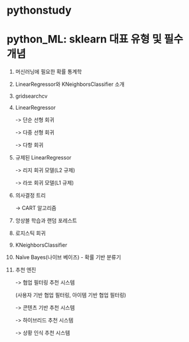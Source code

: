 # pythonstudy
# python_ML: sklearn 대표 유형 및 필수 개념
1. 머신러닝에 필요한 확률 통계학
2. LinearRegressor와 KNeighborsClassifier 소개
3. gridsearchcv
4. LinearRegressor

   -> 단순 선형 회귀

   -> 다중 선형 회귀

   -> 다항 회귀

6. 규제된 LinearRegressor

   -> 리지 회귀 모델(L2 규제)
 
   -> 라쏘 회귀 모델(L1 규제)

8. 의사결정 트리
 
   -> CART 알고리즘

9. 앙상블 학습과 랜덤 포레스트

10. 로지스틱 회귀

11. KNeighborsClassifier

12. Naïve Bayes(나이브 베이즈) - 확률 기반 분류기

13. 추천 엔진

    -> 협업 필터링 추천 시스템

       (사용자 기반 협업 필터링, 아이템 기반 협업 필터링)

    -> 콘텐츠 기반 추천 시스템

    -> 하이브리드 추천 시스템

    -> 상황 인식 추천 시스템
